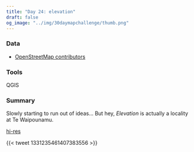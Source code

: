 ```yaml
---
title: "Day 24: elevation"
draft: false
og_image: "../img/30daymapchallenge/thumb.png"
---
```

### Data
- [OpenStreetMap contributors](https://www.openstreetmap.org/)

### Tools
QGIS

### Summary
Slowly starting to run out of ideas... But hey, _Elevation_ is actually a locality
at Te Waipounamu.

[hi-res](https://tkardi.ee/writeup/img/30daymapchallenge/day-24-elevation.png)

{{< tweet 1331235461407383556 >}}
